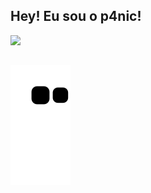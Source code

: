 ## Hey! Eu sou o p4nic!

<div>
  <a href="https://github.com/p4nickkj">
  <img height="180em" src="https://github-readme-stats.vercel.app/api?username=p4nickkj&show_icons=true&theme=material-palenight&include_all_commits=true&count_private=true"/>
</div>

  ##
  
![Snake animation](https://github.com/p4nickkj/p4nickkj/blob/output/github-contribution-grid-snake.svg)

 
 
